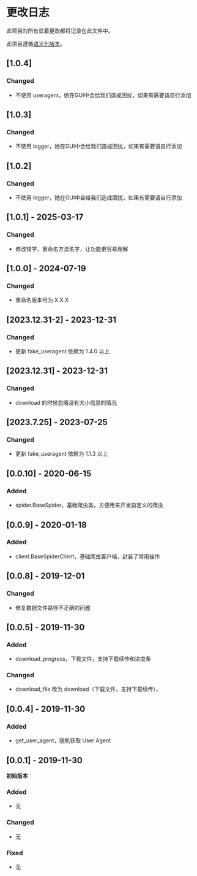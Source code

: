 # 更改日志

此项目的所有显着更改都将记录在此文件中。

此项目遵循[语义化版本](https://semver.org/lang/zh-CN/)。

## [1.0.4]
### Changed
- 不使用 useragent，她在GUI中会给我们造成困扰，如果有需要请自行添加

## [1.0.3]
### Changed
- 不使用 logger，她在GUI中会给我们造成困扰，如果有需要请自行添加

## [1.0.2]
### Changed
- 不使用 logger，她在GUI中会给我们造成困扰，如果有需要请自行添加

## [1.0.1] - 2025-03-17
### Changed
- 修改错字，重命名方法名字，让功能更容易理解

## [1.0.0] - 2024-07-19
### Changed
- 重命名版本号为 X.X.X


## [2023.12.31-2] - 2023-12-31
### Changed
- 更新 fake_useragent 依赖为 1.4.0 以上

## [2023.12.31] - 2023-12-31
### Changed
- download 的时候忽略没有大小信息的情况

## [2023.7.25] - 2023-07-25
### Changed
- 更新 fake_useragent 依赖为 1.1.3 以上

## [0.0.10] - 2020-06-15
### Added
- spider.BaseSpider，基础爬虫类，方便用来开发自定义的爬虫

## [0.0.9] - 2020-01-18
### Added
- client.BaseSpiderClient，基础爬虫客户端，封装了常用操作

## [0.0.8] - 2019-12-01
### Changed
- 修复数据文件路径不正确的问题

## [0.0.5] - 2019-11-30
### Added
- download_progress，下载文件，支持下载续传和进度条
### Changed
- download_file 改为 download（下载文件，支持下载续传），

## [0.0.4] - 2019-11-30
### Added
- get_user_agent，随机获取 User Agent

## [0.0.1] - 2019-11-30
**初始版本**
### Added
- 无
### Changed
- 无
### Fixed
- 无

